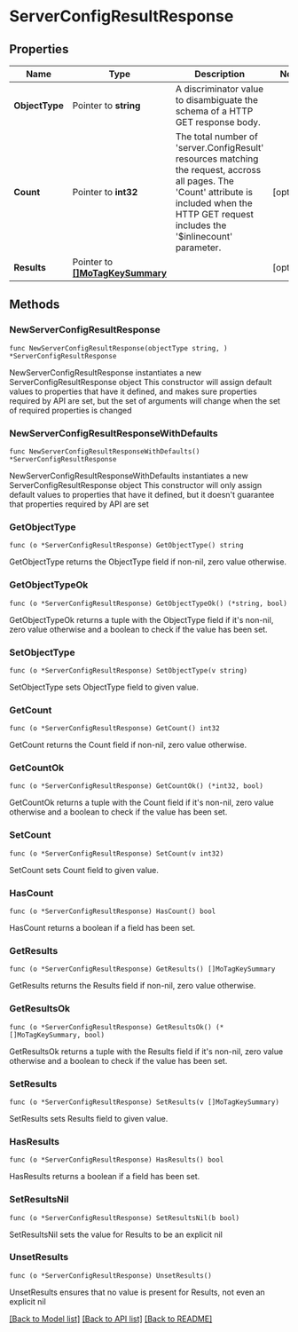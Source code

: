 # ServerConfigResultResponse

## Properties

Name | Type | Description | Notes
------------ | ------------- | ------------- | -------------
**ObjectType** | Pointer to **string** | A discriminator value to disambiguate the schema of a HTTP GET response body. | 
**Count** | Pointer to **int32** | The total number of &#39;server.ConfigResult&#39; resources matching the request, accross all pages. The &#39;Count&#39; attribute is included when the HTTP GET request includes the &#39;$inlinecount&#39; parameter. | [optional] 
**Results** | Pointer to [**[]MoTagKeySummary**](mo.TagKeySummary.md) |  | [optional] 

## Methods

### NewServerConfigResultResponse

`func NewServerConfigResultResponse(objectType string, ) *ServerConfigResultResponse`

NewServerConfigResultResponse instantiates a new ServerConfigResultResponse object
This constructor will assign default values to properties that have it defined,
and makes sure properties required by API are set, but the set of arguments
will change when the set of required properties is changed

### NewServerConfigResultResponseWithDefaults

`func NewServerConfigResultResponseWithDefaults() *ServerConfigResultResponse`

NewServerConfigResultResponseWithDefaults instantiates a new ServerConfigResultResponse object
This constructor will only assign default values to properties that have it defined,
but it doesn't guarantee that properties required by API are set

### GetObjectType

`func (o *ServerConfigResultResponse) GetObjectType() string`

GetObjectType returns the ObjectType field if non-nil, zero value otherwise.

### GetObjectTypeOk

`func (o *ServerConfigResultResponse) GetObjectTypeOk() (*string, bool)`

GetObjectTypeOk returns a tuple with the ObjectType field if it's non-nil, zero value otherwise
and a boolean to check if the value has been set.

### SetObjectType

`func (o *ServerConfigResultResponse) SetObjectType(v string)`

SetObjectType sets ObjectType field to given value.


### GetCount

`func (o *ServerConfigResultResponse) GetCount() int32`

GetCount returns the Count field if non-nil, zero value otherwise.

### GetCountOk

`func (o *ServerConfigResultResponse) GetCountOk() (*int32, bool)`

GetCountOk returns a tuple with the Count field if it's non-nil, zero value otherwise
and a boolean to check if the value has been set.

### SetCount

`func (o *ServerConfigResultResponse) SetCount(v int32)`

SetCount sets Count field to given value.

### HasCount

`func (o *ServerConfigResultResponse) HasCount() bool`

HasCount returns a boolean if a field has been set.

### GetResults

`func (o *ServerConfigResultResponse) GetResults() []MoTagKeySummary`

GetResults returns the Results field if non-nil, zero value otherwise.

### GetResultsOk

`func (o *ServerConfigResultResponse) GetResultsOk() (*[]MoTagKeySummary, bool)`

GetResultsOk returns a tuple with the Results field if it's non-nil, zero value otherwise
and a boolean to check if the value has been set.

### SetResults

`func (o *ServerConfigResultResponse) SetResults(v []MoTagKeySummary)`

SetResults sets Results field to given value.

### HasResults

`func (o *ServerConfigResultResponse) HasResults() bool`

HasResults returns a boolean if a field has been set.

### SetResultsNil

`func (o *ServerConfigResultResponse) SetResultsNil(b bool)`

 SetResultsNil sets the value for Results to be an explicit nil

### UnsetResults
`func (o *ServerConfigResultResponse) UnsetResults()`

UnsetResults ensures that no value is present for Results, not even an explicit nil

[[Back to Model list]](../README.md#documentation-for-models) [[Back to API list]](../README.md#documentation-for-api-endpoints) [[Back to README]](../README.md)


